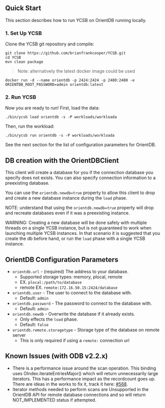 <!--
Copyright (c) 2012 - 2016 YCSB contributors. All rights reserved.

Licensed under the Apache License, Version 2.0 (the "License"); you
may not use this file except in compliance with the License. You
may obtain a copy of the License at

http://www.apache.org/licenses/LICENSE-2.0

Unless required by applicable law or agreed to in writing, software
distributed under the License is distributed on an "AS IS" BASIS,
WITHOUT WARRANTIES OR CONDITIONS OF ANY KIND, either express or
implied. See the License for the specific language governing
permissions and limitations under the License. See accompanying
LICENSE file.
-->

## Quick Start

This section describes how to run YCSB on OrientDB running locally. 

### 1. Set Up YCSB

Clone the YCSB git repository and compile:

    git clone https://github.com/brianfrankcooper/YCSB.git
    cd YCSB
    mvn clean package
    
> Note: alternatively the latest docker image could be used
```
docker run -d --name orientdb -p 2424:2424 -p 2480:2480 -e ORIENTDB_ROOT_PASSWORD=admin orientdb:latest
```

### 2. Run YCSB
    
Now you are ready to run! First, load the data:

    ./bin/ycsb load orientdb -s -P workloads/workloada

Then, run the workload:

    ./bin/ycsb run orientdb -s -P workloads/workloada

See the next section for the list of configuration parameters for OrientDB.

## DB creation with the OrientDBClient
This client will create a database for you if the connection database you specify does not exists. You can also specify connection information to a preexisting database.

You can use the ```orientdb.newdb=true``` property to allow this client to drop and create a new database instance during the ```load``` phase.

NOTE: understand that using the ```orientdb.newdb=true``` property will drop and recreate databases even if it was a preexisting instance.

WARNING: Creating a new database will be done safely with multiple threads on a single YCSB instance, but is not guaranteed to work when launching multiple YCSB instances. In that scenario it is suggested that you create the db before hand, or run the ```load``` phase with a single YCSB instance.

## OrientDB Configuration Parameters

* ```orientdb.url``` - (required) The address to your database.
    * Supported storage types: memory, plocal, remote
    * EX. ```plocal:/path/to/database```
    * remote EX. ```remote:172.16.50.15:2424/database```
* ```orientdb.user``` - The user to connect to the database with.
    * Default: ```admin```
* ```orientdb.password``` - The password to connect to the database with.
    * Default: ```admin```
* ```orientdb.newdb``` - Overwrite the database if it already exists.
    * Only effects the ```load``` phase.
    * Default: ```false```
* ```orientdb.remote.storagetype``` - Storage type of the database on remote server
    * This is only required if using a ```remote:``` connection url

## Known Issues (with ODB v2.2.x)
* There is a performance issue around the scan operation. This binding uses OIndex.iterateEntriesMajor() which will return unnecessarily large iterators. This has a performance impact as the recordcount goes up. There are ideas in the works to fix it, track it here: [#568](https://github.com/brianfrankcooper/YCSB/issues/568).
* Iterator methods needed to perform scans are Unsupported in the OrientDB API for remote database connections and so will return NOT_IMPLEMENTED status if attempted.

